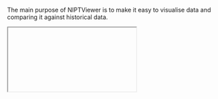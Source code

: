 The main purpose of NIPTViewer is to make it easy to visualise data and comparing it against historical data.


<iframe>
<jscript>
    scatterChartTime({data: [{'key': 'hist', 'values': [{'x': 1675814400000.0, 'y': 0.01, 'shape': 'circle', 'size': 1, 'color': '#c62828', 'type': 'Test', 'flowcell': 'ZVBSVFOWH', 'sample': 'sample-low-ff'}, {'x': 1675814400000.0, 'y': 0.07, 'shape': 'circle', 'size': 1, 'color': '#c62828', 'type': 'Test', 'flowcell': 'ZVBSVFOWH', 'sample': 'sample13-1'}, {'x': 1675814400000.0, 'y': 0.07, 'shape': 'circle', 'size': 1, 'color': '#c62828', 'type': 'Test', 'flowcell': 'ZVBSVFOWH', 'sample': 'sample13-2'}, {'x': 1675814400000.0, 'y': 0.02, 'shape': 'circle', 'size': 1, 'color': '#c62828', 'type': 'Test', 'flowcell': 'ZVBSVFOWH', 'sample': 'sample18-1'}, {'x': 1675814400000.0, 'y': 0.07, 'shape': 'circle', 'size': 1, 'color': '#c62828', 'type': 'Test', 'flowcell': 'ZVBSVFOWH', 'sample': 'sample18-2'}, {'x': 1675814400000.0, 'y': 0.1, 'shape': 'circle', 'size': 1, 'color': '#c62828', 'type': 'Test', 'flowcell': 'ZVBSVFOWH', 'sample': 'sample21-1'}, {'x': 1675814400000.0, 'y': 0.13, 'shape': 'circle', 'size': 1, 'color': '#c62828', 'type': 'Test', 'flowcell': 'ZVBSVFOWH', 'sample': 'sample21-2'}, {'x': 1675814400000.0, 'y': 0.13, 'shape': 'circle', 'size': 1, 'color': '#c62828', 'type': 'Test', 'flowcell': 'ZVBSVFOWH', 'sample': 'sampleX-1'}, {'x': 1675814400000.0, 'y': 0.15, 'shape': 'circle', 'size': 1, 'color': '#c62828', 'type': 'Test', 'flowcell': 'ZVBSVFOWH', 'sample': 'sampleX-2'}, {'x': 1675814400000.0, 'y': 0.07, 'shape': 'circle', 'size': 1, 'color': '#c62828', 'type': 'Test', 'flowcell': 'ZVBSVFOWH', 'sample': 'sampleY-1'}, {'x': 1675814400000.0, 'y': 0.07, 'shape': 'circle', 'size': 1, 'color': '#c62828', 'type': 'Test', 'flowcell': 'ZVBSVFOWH', 'sample': 'sampleY-2'}, {'x': 1674000000000.0, 'y': 0.09, 'shape': 'circle', 'size': 1, 'color': '#c62828', 'type': 'Test', 'flowcell': 'XRZWCVMBF', 'sample': 'sampleN-20'}, {'x': 1674000000000.0, 'y': 0.12, 'shape': 'circle', 'size': 1, 'color': '#c62828', 'type': 'Test', 'flowcell': 'XRZWCVMBF', 'sample': 'sampleN-21'}, {'x': 1674000000000.0, 'y': 0.12, 'shape': 'circle', 'size': 1, 'color': '#c62828', 'type': 'Test', 'flowcell': 'XRZWCVMBF', 'sample': 'sampleN-22'}, {'x': 1674000000000.0, 'y': 0.09, 'shape': 'circle', 'size': 1, 'color': '#c62828', 'type': 'Test', 'flowcell': 'XRZWCVMBF', 'sample': 'sampleN-23'}, {'x': 1674000000000.0, 'y': 0.09, 'shape': 'circle', 'size': 1, 'color': '#c62828', 'type': 'Test', 'flowcell': 'XRZWCVMBF', 'sample': 'sampleN-24'}, {'x': 1674000000000.0, 'y': 0.11, 'shape': 'circle', 'size': 1, 'color': '#c62828', 'type': 'Test', 'flowcell': 'XRZWCVMBF', 'sample': 'sampleN-25'}, {'x': 1674000000000.0, 'y': 0.07, 'shape': 'circle', 'size': 1, 'color': '#c62828', 'type': 'Test', 'flowcell': 'XRZWCVMBF', 'sample': 'sampleN-26'}, {'x': 1674000000000.0, 'y': 0.06, 'shape': 'circle', 'size': 1, 'color': '#c62828', 'type': 'Test', 'flowcell': 'XRZWCVMBF', 'sample': 'sampleN-27'}, {'x': 1674000000000.0, 'y': 0.07, 'shape': 'circle', 'size': 1, 'color': '#c62828', 'type': 'Test', 'flowcell': 'XRZWCVMBF', 'sample': 'sampleN-28'}, {'x': 1674000000000.0, 'y': 0.07, 'shape': 'circle', 'size': 1, 'color': '#c62828', 'type': 'Test', 'flowcell': 'XRZWCVMBF', 'sample': 'sampleN-29'}, {'x': 1673395200000.0, 'y': 0.02, 'shape': 'circle', 'size': 1, 'color': '#c62828', 'type': 'Test', 'flowcell': 'OKANRUNRL', 'sample': 'sampleN-30'}, {'x': 1673395200000.0, 'y': 0.11, 'shape': 'circle', 'size': 1, 'color': '#c62828', 'type': 'Test', 'flowcell': 'OKANRUNRL', 'sample': 'sampleN-31'}, {'x': 1673395200000.0, 'y': 0.12, 'shape': 'circle', 'size': 1, 'color': '#c62828', 'type': 'Test', 'flowcell': 'OKANRUNRL', 'sample': 'sampleN-32'}, {'x': 1673395200000.0, 'y': 0.07, 'shape': 'circle', 'size': 1, 'color': '#c62828', 'type': 'Test', 'flowcell': 'OKANRUNRL', 'sample': 'sampleN-33'}, {'x': 1673395200000.0, 'y': 0.08, 'shape': 'circle', 'size': 1, 'color': '#c62828', 'type': 'Test', 'flowcell': 'OKANRUNRL', 'sample': 'sampleN-34'}, {'x': 1673395200000.0, 'y': 0.05, 'shape': 'circle', 'size': 1, 'color': '#c62828', 'type': 'Test', 'flowcell': 'OKANRUNRL', 'sample': 'sampleN-35'}, {'x': 1673395200000.0, 'y': 0.02, 'shape': 'circle', 'size': 1, 'color': '#c62828', 'type': 'Test', 'flowcell': 'OKANRUNRL', 'sample': 'sampleN-36'}, {'x': 1673395200000.0, 'y': 0.17, 'shape': 'circle', 'size': 1, 'color': '#c62828', 'type': 'Test', 'flowcell': 'OKANRUNRL', 'sample': 'sampleN-37'}, {'x': 1673395200000.0, 'y': 0.03, 'shape': 'circle', 'size': 1, 'color': '#c62828', 'type': 'Test', 'flowcell': 'OKANRUNRL', 'sample': 'sampleN-38'}, {'x': 1673395200000.0, 'y': 0.07, 'shape': 'circle', 'size': 1, 'color': '#c62828', 'type': 'Test', 'flowcell': 'OKANRUNRL', 'sample': 'sampleN-39'}, {'x': 1672790400000.0, 'y': 0.04, 'shape': 'circle', 'size': 1, 'color': '#c62828', 'type': 'Test', 'flowcell': 'IRIRCNOWX', 'sample': 'sampleN-40'}, {'x': 1672790400000.0, 'y': 0.09, 'shape': 'circle', 'size': 1, 'color': '#c62828', 'type': 'Test', 'flowcell': 'IRIRCNOWX', 'sample': 'sampleN-41'}, {'x': 1672790400000.0, 'y': 0.04, 'shape': 'circle', 'size': 1, 'color': '#c62828', 'type': 'Test', 'flowcell': 'IRIRCNOWX', 'sample': 'sampleN-42'}, {'x': 1672790400000.0, 'y': 0.01, 'shape': 'circle', 'size': 1, 'color': '#c62828', 'type': 'Test', 'flowcell': 'IRIRCNOWX', 'sample': 'sampleN-43'}, {'x': 1672790400000.0, 'y': 0.04, 'shape': 'circle', 'size': 1, 'color': '#c62828', 'type': 'Test', 'flowcell': 'IRIRCNOWX', 'sample': 'sampleN-44'}, {'x': 1672790400000.0, 'y': 0.09, 'shape': 'circle', 'size': 1, 'color': '#c62828', 'type': 'Test', 'flowcell': 'IRIRCNOWX', 'sample': 'sampleN-45'}, {'x': 1672790400000.0, 'y': 0.14, 'shape': 'circle', 'size': 1, 'color': '#c62828', 'type': 'Test', 'flowcell': 'IRIRCNOWX', 'sample': 'sampleN-46'}, {'x': 1672790400000.0, 'y': 0.07, 'shape': 'circle', 'size': 1, 'color': '#c62828', 'type': 'Test', 'flowcell': 'IRIRCNOWX', 'sample': 'sampleN-47'}, {'x': 1672790400000.0, 'y': 0.07, 'shape': 'circle', 'size': 1, 'color': '#c62828', 'type': 'Test', 'flowcell': 'IRIRCNOWX', 'sample': 'sampleN-48'}, {'x': 1672790400000.0, 'y': 0.05, 'shape': 'circle', 'size': 1, 'color': '#c62828', 'type': 'Test', 'flowcell': 'IRIRCNOWX', 'sample': 'sampleN-49'}, {'x': 1672185600000.0, 'y': 0.05, 'shape': 'circle', 'size': 1, 'color': '#c62828', 'type': 'Test', 'flowcell': 'ZXVWGQPQR', 'sample': 'sampleN-50'}, {'x': 1672185600000.0, 'y': 0.07, 'shape': 'circle', 'size': 1, 'color': '#c62828', 'type': 'Test', 'flowcell': 'ZXVWGQPQR', 'sample': 'sampleN-51'}, {'x': 1672185600000.0, 'y': 0.08, 'shape': 'circle', 'size': 1, 'color': '#c62828', 'type': 'Test', 'flowcell': 'ZXVWGQPQR', 'sample': 'sampleN-52'}, {'x': 1672185600000.0, 'y': 0.08, 'shape': 'circle', 'size': 1, 'color': '#c62828', 'type': 'Test', 'flowcell': 'ZXVWGQPQR', 'sample': 'sampleN-53'}, {'x': 1672185600000.0, 'y': 0.12, 'shape': 'circle', 'size': 1, 'color': '#c62828', 'type': 'Test', 'flowcell': 'ZXVWGQPQR', 'sample': 'sampleN-54'}, {'x': 1672185600000.0, 'y': 0.06, 'shape': 'circle', 'size': 1, 'color': '#c62828', 'type': 'Test', 'flowcell': 'ZXVWGQPQR', 'sample': 'sampleN-55'}, {'x': 1672185600000.0, 'y': 0.09, 'shape': 'circle', 'size': 1, 'color': '#c62828', 'type': 'Test', 'flowcell': 'ZXVWGQPQR', 'sample': 'sampleN-56'}, {'x': 1672185600000.0, 'y': 0.08, 'shape': 'circle', 'size': 1, 'color': '#c62828', 'type': 'Test', 'flowcell': 'ZXVWGQPQR', 'sample': 'sampleN-57'}, {'x': 1672185600000.0, 'y': 0.07, 'shape': 'circle', 'size': 1, 'color': '#c62828', 'type': 'Test', 'flowcell': 'ZXVWGQPQR', 'sample': 'sampleN-58'}, {'x': 1672185600000.0, 'y': 0.08, 'shape': 'circle', 'size': 1, 'color': '#c62828', 'type': 'Test', 'flowcell': 'ZXVWGQPQR', 'sample': 'sampleN-59'}]}], id: '#scatter_chart_ff svg', x_label: 'Date', y_label: 'Fetal fraction', x_format: '0.02f', y_format: '0.02%', x_min:1672185600000.0, x_max: 1675814400000.0, y_min: -0.01, y_max: 0.2, limits:[[0.02,0.02]]});
</jscript>
</iframe>